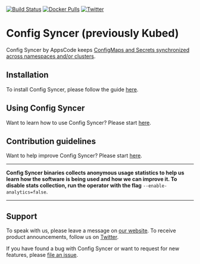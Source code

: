 [![Build Status](https://github.com/kubeops/config-syncer/workflows/CI/badge.svg)](https://github.com/kubeops/config-syncer/actions?workflow=CI)
[![Docker Pulls](https://img.shields.io/docker/pulls/appscode/kubed.svg)](https://hub.docker.com/r/appscode/kubed/)
[![Twitter](https://img.shields.io/twitter/follow/kubeops.svg?style=social&logo=twitter&label=Follow)](https://twitter.com/intent/follow?screen_name=Kubeops)

# Config Syncer (previously Kubed)

Config Syncer by AppsCode keeps [ConfigMaps and Secrets synchronized across namespaces and/or clusters](https://appscode.com/products/kubed/latest/guides/config-syncer/).

## Installation

To install Config Syncer, please follow the guide [here](https://appscode.com/products/kubed/latest/setup/install/).

## Using Config Syncer

Want to learn how to use Config Syncer? Please start [here](https://appscode.com/products/kubed/latest/).

## Contribution guidelines

Want to help improve Config Syncer? Please start [here](https://appscode.com/products/kubed/latest/welcome/contributing/).

---

**Config Syncer binaries collects anonymous usage statistics to help us learn how the software is being used and how we can improve it. To disable stats collection, run the operator with the flag** `--enable-analytics=false`.

---

## Support

To speak with us, please leave a message on [our website](https://appscode.com/contact/). To receive product announcements, follow us on [Twitter](https://twitter.com/AppsCodeHQ).

If you have found a bug with Config Syncer or want to request for new features, please [file an issue](https://github.com/kubeops/config-syncer/issues/new).
